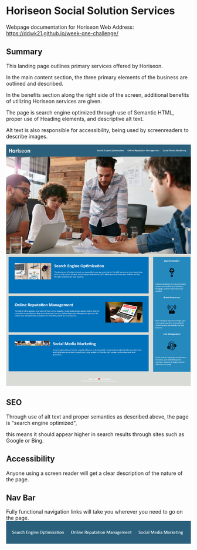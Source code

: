 # Horiseon Social Solution Services
Webpage documentation for Horiseon
Web Address: https://ddwk21.github.io/week-one-challenge/

## Summary
This landing page outlines primary services offered by Horiseon.

In the main content section, the three primary elements of the business are outlined and described.

In the benefits section along the right side of the screen, additional benefits of utilizing Horiseon services are given.

The page is search engine optimized through use of Semantic HTML, proper use of Heading elements, and descriptive alt text.

Alt text is also responsible for accessibility, being used by screenreaders to describe images.

![A screenshot of the entire webpage](/assets/images/page-screenshot.png?raw=true "Page Screenshot")

## SEO
Through use of alt text and proper semantics as described above, the page is "search engine optimized",

this means it should appear higher in search results through sites such as Google or Bing.

## Accessibility
Anyone using a screen reader will get a clear description of the nature of the page.

## Nav Bar
Fully functional navigation links will take you wherever you need to go on the page.
![A screenshot of the navbar links](/assets/images/navbar.png?raw=true "Navbar Screenshot")

